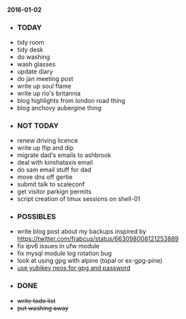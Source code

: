 #### 2016-01-02 ####

- ### TODAY ###
- tidy room
- tidy desk
- do washing
- wash glasses
- update diary
- do jan meeting post
- write up soul flame
- write up rio's britannia
- blog highlights from london road thing
- blog anchovy aubergine thing
- ### NOT TODAY ###
- renew driving licence
- write up flip and dip
- migrate dad's emails to ashbrook
- deal with kinshataxis email
- do sam email stuff for dad
- move dns off gertie
- submit talk to scaleconf
- get visitor parkign permits
- script creation of tmux sessions on shell-01
- ### POSSIBLES ###
- write blog post about my backups inspired by https://twitter.com/frabcus/status/663098008121253889
- fix ipv6 issues in ufw module
- fix mysql module log rotation bug
- look at using gpg with alpine (topal or ex-gpg-pine)
- [use yubikey neos for gpg and password](http://viccuad.me/blog/secure-yourself-part-1-airgapped-computer-and-GPG-smartcards/) 
- ### DONE ###
- ~~write todo list~~
- ~~put washing away~~
